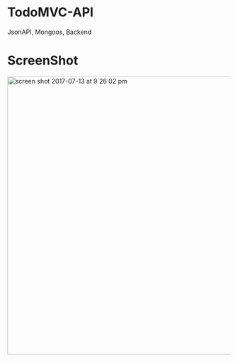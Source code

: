 # TodoMVC-API
JsonAPI, Mongoos, Backend

# ScreenShot

<img width="628" alt="screen shot 2017-07-13 at 9 26 02 pm" src="https://user-images.githubusercontent.com/28902787/28195783-13d26eb6-6812-11e7-9232-6bbf1ba9248a.png">
